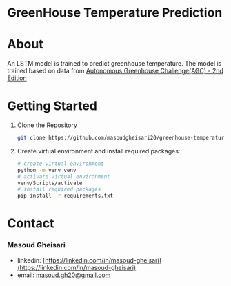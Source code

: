 # GreenHouse Temperature Prediction

# About

An LSTM model is trained to predict greenhouse temperature. The model is trained based on data from [Autonomous Greenhouse Challenge(AGC) - 2nd Edition](https://data.4tu.nl/articles/dataset/Autonomous_Greenhouse_Challenge_Second_Edition_2019_/12764777)

# Getting Started

1. Clone the Repository

   ```bash
   git clone https://github.com/masoudgheisari20/greenhouse-temperature-prediction.git
   ```

2. Create virtual environment and install required packages:

   ```bash
   # create virtual environment
   python -m venv venv
   # activate virtual environment
   venv/Scripts/activate
   # install required packages
   pip install -r requirements.txt
   ```

# Contact

### Masoud Gheisari

- linkedin: [https://linkedin.com/in/masoud-gheisari](https://linkedin.com/in/masoud-gheisari)
- email: masoud.gh20@gmail.com
